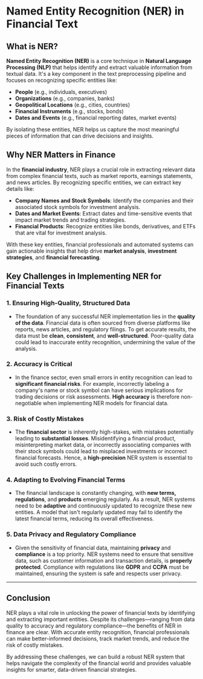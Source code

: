 # Named Entity Recognition (NER) in Financial Text

## What is NER?

**Named Entity Recognition (NER)** is a core technique in **Natural Language Processing (NLP)** that helps identify and extract valuable information from textual data. It's a key component in the text preprocessing pipeline and focuses on recognizing specific entities like:

- **People** (e.g., individuals, executives)
- **Organizations** (e.g., companies, banks)
- **Geopolitical Locations** (e.g., cities, countries)
- **Financial Instruments** (e.g., stocks, bonds)
- **Dates and Events** (e.g., financial reporting dates, market events)

By isolating these entities, NER helps us capture the most meaningful pieces of information that can drive decisions and insights.

## Why NER Matters in Finance

In the **financial industry**, NER plays a crucial role in extracting relevant data from complex financial texts, such as market reports, earnings statements, and news articles. By recognizing specific entities, we can extract key details like:

- **Company Names and Stock Symbols**: Identify the companies and their associated stock symbols for investment analysis.
- **Dates and Market Events**: Extract dates and time-sensitive events that impact market trends and trading strategies.
- **Financial Products**: Recognize entities like bonds, derivatives, and ETFs that are vital for investment analysis.

With these key entities, financial professionals and automated systems can gain actionable insights that help drive **market analysis**, **investment strategies**, and **financial forecasting**.

## Key Challenges in Implementing NER for Financial Texts

### 1. **Ensuring High-Quality, Structured Data**
   - The foundation of any successful NER implementation lies in the **quality of the data**. Financial data is often sourced from diverse platforms like reports, news articles, and regulatory filings. To get accurate results, the data must be **clean**, **consistent**, and **well-structured**. Poor-quality data could lead to inaccurate entity recognition, undermining the value of the analysis.

### 2. **Accuracy is Critical**
   - In the finance sector, even small errors in entity recognition can lead to **significant financial risks**. For example, incorrectly labeling a company's name or stock symbol can have serious implications for trading decisions or risk assessments. **High accuracy** is therefore non-negotiable when implementing NER models for financial data.

### 3. **Risk of Costly Mistakes**
   - The **financial sector** is inherently high-stakes, with mistakes potentially leading to **substantial losses**. Misidentifying a financial product, misinterpreting market data, or incorrectly associating companies with their stock symbols could lead to misplaced investments or incorrect financial forecasts. Hence, a **high-precision** NER system is essential to avoid such costly errors.

### 4. **Adapting to Evolving Financial Terms**
   - The financial landscape is constantly changing, with **new terms, regulations**, and **products** emerging regularly. As a result, NER systems need to be **adaptive** and continuously updated to recognize these new entities. A model that isn't regularly updated may fail to identify the latest financial terms, reducing its overall effectiveness.

### 5. **Data Privacy and Regulatory Compliance**
   - Given the sensitivity of financial data, maintaining **privacy** and **compliance** is a top priority. NER systems need to ensure that sensitive data, such as customer information and transaction details, is **properly protected**. Compliance with regulations like **GDPR** and **CCPA** must be maintained, ensuring the system is safe and respects user privacy.

---

## Conclusion

NER plays a vital role in unlocking the power of financial texts by identifying and extracting important entities. Despite its challenges—ranging from data quality to accuracy and regulatory compliance—the benefits of NER in finance are clear. With accurate entity recognition, financial professionals can make better-informed decisions, track market trends, and reduce the risk of costly mistakes. 

By addressing these challenges, we can build a robust NER system that helps navigate the complexity of the financial world and provides valuable insights for smarter, data-driven financial strategies.
